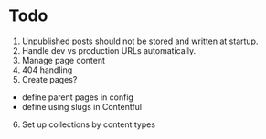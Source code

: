 # Todo
1. Unpublished posts should not be stored and written at startup. 
2. Handle dev vs production URLs automatically.
3. Manage page content
4. 404 handling
5. Create pages?
 - define parent pages in config
 - define using slugs in Contentful
6. Set up collections by content types

